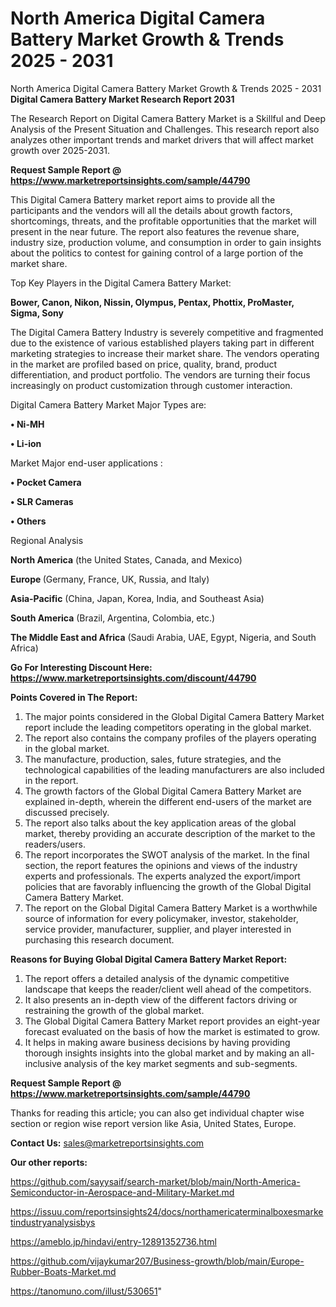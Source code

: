 # North America Digital Camera Battery Market Growth & Trends 2025 - 2031
North America Digital Camera Battery Market Growth & Trends 2025 - 2031
<strong>Digital Camera Battery Market Research Report 2031</strong>

The Research Report on Digital Camera Battery Market is a Skillful and Deep Analysis of the Present Situation and Challenges. This research report also analyzes other important trends and market drivers that will affect market growth over 2025-2031.

<strong>Request Sample Report @ <a href=https://www.marketreportsinsights.com/sample/44790>https://www.marketreportsinsights.com/sample/44790</a></strong>

This Digital Camera Battery market report aims to provide all the participants and the vendors will all the details about growth factors, shortcomings, threats, and the profitable opportunities that the market will present in the near future. The report also features the revenue share, industry size, production volume, and consumption in order to gain insights about the politics to contest for gaining control of a large portion of the market share.

Top Key Players in the Digital Camera Battery Market:

<strong>Bower, Canon, Nikon, Nissin, Olympus, Pentax, Phottix, ProMaster, Sigma, Sony</strong>

The Digital Camera Battery Industry is severely competitive and fragmented due to the existence of various established players taking part in different marketing strategies to increase their market share. The vendors operating in the market are profiled based on price, quality, brand, product differentiation, and product portfolio. The vendors are turning their focus increasingly on product customization through customer interaction.

Digital Camera Battery Market Major Types are:

<strong>•  Ni-MH

•  Li-ion</strong>

Market Major end-user applications :

<strong>•  Pocket Camera

•  SLR Cameras

•  Others</strong>

Regional Analysis

</u><strong><b>North America</b></strong> (the United States, Canada, and Mexico)

<strong><b>Europe </b></strong>(Germany, France, UK, Russia, and Italy)

<strong><b>Asia-Pacific</b></strong> (China, Japan, Korea, India, and Southeast Asia)

<strong><b>South America</b></strong> (Brazil, Argentina, Colombia, etc.)

<strong><b>The Middle East and Africa</b></strong> (Saudi Arabia, UAE, Egypt, Nigeria, and South Africa)

<strong>Go For Interesting Discount Here: <a href=https://www.marketreportsinsights.com/discount/44790>https://www.marketreportsinsights.com/discount/44790</a></strong>

<strong>Points Covered in The Report:</strong>
<ol>
  <li>The major points considered in the Global Digital Camera Battery Market report include the leading competitors operating in the global market.</li>
  <li>The report also contains the company profiles of the players operating in the global market.</li>
  <li>The manufacture, production, sales, future strategies, and the technological capabilities of the leading manufacturers are also included in the report.</li>
  <li>The growth factors of the Global Digital Camera Battery Market are explained in-depth, wherein the different end-users of the market are discussed precisely.</li>
  <li>The report also talks about the key application areas of the global market, thereby providing an accurate description of the market to the readers/users.</li>
  <li>The report incorporates the SWOT analysis of the market. In the final section, the report features the opinions and views of the industry experts and professionals. The experts analyzed the export/import policies that are favorably influencing the growth of the Global Digital Camera Battery Market.</li>
  <li>The report on the Global Digital Camera Battery Market is a worthwhile source of information for every policymaker, investor, stakeholder, service provider, manufacturer, supplier, and player interested in purchasing this research document.</li>
</ol>
<strong>Reasons for Buying Global Digital Camera Battery Market Report:</strong>

<ol>
  <li>The report offers a detailed analysis of the dynamic competitive landscape that keeps the reader/client well ahead of the competitors.</li>
  <li>It also presents an in-depth view of the different factors driving or restraining the growth of the global market.</li>
  <li>The Global Digital Camera Battery Market report provides an eight-year forecast evaluated on the basis of how the market is estimated to grow.</li>
  <li>It helps in making aware business decisions by having providing thorough insights insights into the global market and by making an all-inclusive analysis of the key market segments and sub-segments.</li>
</ol>
<strong>Request Sample Report @ <a href=https://www.marketreportsinsights.com/sample/44790>https://www.marketreportsinsights.com/sample/44790</a></strong>


Thanks for reading this article; you can also get individual chapter wise section or region wise report version like Asia, United States, Europe.

<strong>Contact Us:</strong>
sales@marketreportsinsights.com

<strong>Our other reports:</strong>

<a href=https://github.com/sayysaif/search-market/blob/main/North-America-Semiconductor-in-Aerospace-and-Military-Market.md>https://github.com/sayysaif/search-market/blob/main/North-America-Semiconductor-in-Aerospace-and-Military-Market.md</a>

<a href=https://issuu.com/reportsinsights24/docs/northamericaterminalboxesmarketindustryanalysisbys>https://issuu.com/reportsinsights24/docs/northamericaterminalboxesmarketindustryanalysisbys</a>

<a href=https://ameblo.jp/hindavi/entry-12891352736.html>https://ameblo.jp/hindavi/entry-12891352736.html</a>

<a href=https://github.com/vijaykumar207/Business-growth/blob/main/Europe-Rubber-Boats-Market.md>https://github.com/vijaykumar207/Business-growth/blob/main/Europe-Rubber-Boats-Market.md</a>

<a href=https://tanomuno.com/illust/530651>https://tanomuno.com/illust/530651</a>"
